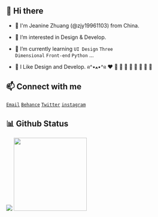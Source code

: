 <h2>👋 Hi there</h2>

- 🎀 I'm Jeanine Zhuang (@zjy19961103) from China.

- 👀 I’m interested in Design & Develop.

- 🌱 I’m currently learning <code>UI Design</code> <code>Three Dimensional</code> <code>Front-end</code> <code>Python</code> ...

- 🌈 I Like Design and Develop. ฅ^•ﻌ•^ฅ ❤️ 🧡 💛 💚 💙 💜 🖤 🤍 🤎

<h2>📫 Connect with me</h2>

<code><a href="mailto:671540566@qq.com">Email</a></code>
<code><a href="http://www.behance.net/zjy19961103" target="_blank">Behance</a></code>
<code><a href="http://twitter.com/zjy19961103" target="_blank">Twitter</a></code>
<code><a href="https://www.instagram.com/zjy19961103" target="_blank">instagram</a></code>

<h2>📊 Github Status</h2>
<a href="https://github.com/zjy19961103">
<img src="https://github-readme-stats.vercel.app/api?username=zjy19961103&count_private=true&show_icons=true&theme=tokyonight" data-canonical-src="https://github-readme-stats.vercel.app/api?username=zjy19961103&amp;title_color=1abc9c&amp;icon_color=1abc9c&amp;text_color=798795&amp;bg_color=2c3e50" style="max-width: 100%;"></a>
<a href="https://github.com/zjy19961103">
<img src="https://github-readme-stats.vercel.app/api/top-langs/?username=zjy19961103&theme=tokyonight" height="195" data-canonical-src="https://github-readme-stats.vercel.app/api?username=zjy19961103&amp;title_color=1abc9c&amp;icon_color=1abc9c&amp;text_color=798795&amp;bg_color=2c3e50" style="max-width: 100%;"></a>

<!-- - 👋 Hi, I’m ...
- 🔭 I’m currently working in ...
- 👀 I’m interested in ...
- 🌱 I’m currently learning ...
- 💞 I’m looking to collaborate on ...
- 📫 How to reach me ... -->
<!-- 
[![Anurag's GitHub stats](https://github-readme-stats.vercel.app/api?username=zjy19961103&count_private=true&show_icons=true&theme=material-palenight)](https://github.com/anuraghazra/github-readme-stats)
[![Top Langs](https://github-readme-stats.vercel.app/api/top-langs/?username=zjy19961103&layout=compact)](https://github.com/anuraghazra/github-readme-stats)
 -->
<!---
zjy19961103/zjy19961103 is a ✨ special ✨ repository because its `README.md` (this file) appears on your GitHub profile.
You can click the Preview link to take a look at your changes.
--->
